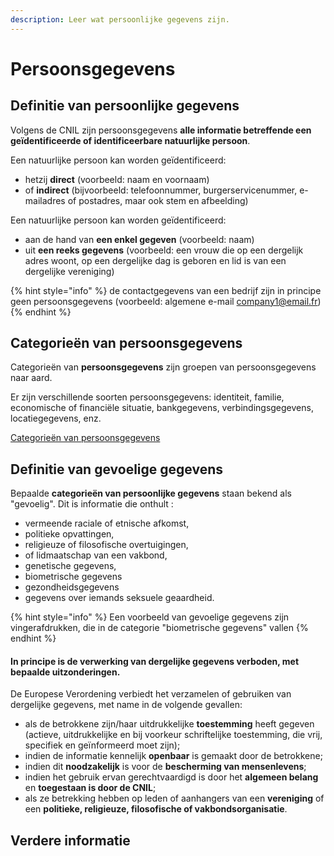```yaml
---
description: Leer wat persoonlijke gegevens zijn.
---
```


# Persoonsgegevens

## Definitie van persoonlijke gegevens

Volgens de CNIL zijn persoonsgegevens **alle informatie betreffende een geïdentificeerde of identificeerbare natuurlijke persoon**.&#x20;

Een natuurlijke persoon kan worden geïdentificeerd:&#x20;

* hetzij **direct** (voorbeeld: naam en voornaam)&#x20;
* of **indirect** (bijvoorbeeld: telefoonnummer, burgerservicenummer, e-mailadres of postadres, maar ook stem en afbeelding)&#x20;

Een natuurlijke persoon kan worden geïdentificeerd:&#x20;

* aan de hand van **een enkel gegeven** (voorbeeld: naam)&#x20;
* uit **een reeks gegevens** (voorbeeld: een vrouw die op een dergelijk adres woont, op een dergelijke dag is geboren en lid is van een dergelijke vereniging)&#x20;

{% hint style="info" %}
de contactgegevens van een bedrijf zijn in principe geen persoonsgegevens (voorbeeld: algemene e-mail company1@email.fr)
{% endhint %}

## Categorieën van persoonsgegevens

Categorieën van **persoonsgegevens** zijn groepen van persoonsgegevens naar aard.

Er zijn verschillende soorten persoonsgegevens: identiteit, familie, economische of financiële situatie, bankgegevens, verbindingsgegevens, locatiegegevens, enz.

[ Categorieën van persoonsgegevens ](https://www.autoriteitpersoonsgegevens.nl/themas/basis-avg/privacy-en-persoonsgegevens/wat-zijn-persoonsgegevens) 

## Definitie van gevoelige gegevens&#x20;

Bepaalde **categorieën van persoonlijke gegevens** staan bekend als "gevoelig". Dit is informatie die onthult :

* vermeende raciale of etnische afkomst,&#x20;
* politieke opvattingen,&#x20;
* religieuze of filosofische overtuigingen,&#x20;
* of lidmaatschap van een vakbond,
* genetische gegevens,&#x20;
* biometrische gegevens
* gezondheidsgegevens
* gegevens over iemands seksuele geaardheid.

{% hint style="info" %}
Een voorbeeld van gevoelige gegevens zijn vingerafdrukken, die in de categorie "biometrische gegevens" vallen &#x20;
{% endhint %}

#### In principe is **de verwerking van dergelijke gegevens verboden, met bepaalde uitzonderingen**.&#x20;

De Europese Verordening verbiedt het verzamelen of gebruiken van dergelijke gegevens, met name in de volgende gevallen:

* als de betrokkene zijn/haar uitdrukkelijke **toestemming** heeft gegeven (actieve, uitdrukkelijke en bij voorkeur schriftelijke toestemming, die vrij, specifiek en geïnformeerd moet zijn);
* indien de informatie kennelijk **openbaar** is gemaakt door de betrokkene;
* indien dit **noodzakelijk** is voor de **bescherming van mensenlevens**;
* indien het gebruik ervan gerechtvaardigd is door het **algemeen belang** en **toegestaan is door de CNIL**;
* als ze betrekking hebben op leden of aanhangers van een **vereniging** of een **politieke, religieuze, filosofische of vakbondsorganisatie**.&#x20;

## Verdere informatie
